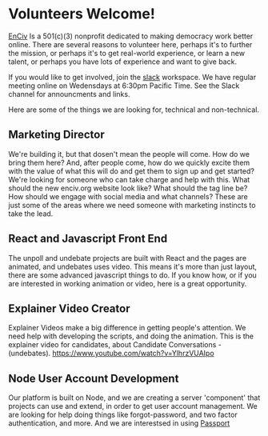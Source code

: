 # Volunteers Welcome!
[EnCiv](http://enciv.org) Is a 501(c)(3) nonprofit dedicated to making democracy work better online. There are several reasons to volunteer here, perhaps it's to further the mission, or perhaps it's to get real-world experience, or learn a new talent, or perhaps you have lots of experience and want to give back.

If you would like to get involved, join the [slack](https://enciv.slack.com) workspace.  We have regular meeting online on Wedensdays at 6:30pm Pacific Time.  See the Slack channel for announcments and links.

Here are some of the things we are looking for, technical and non-technical.

## Marketing Director
We're building it, but that dosen't mean the people will come.  How do we bring them here?  And, after people come, how do we quickly excite them with the value of what this will do and get them to sign up and get started? We're looking for someone who can take charge and help with this. What should the new enciv.org website look like? What should the tag line be? How should we engage with social media and what channels? These are just some of the areas where we need someone with marketing instincts to take the lead. 

## React and Javascript Front End
The unpoll and undebate projects are built with React and the pages are animated, and undebates uses video. This means it's more than just layout, there are some advanced javascript things to do.  If you know how, or if you are interested in working animation or video, here is a great opportunity.

## Explainer Video Creator 
Explainer Videos make a big difference in getting people's attention.  We need help with developing the scripts, and doing the animation.  This is the explainer video for candidates, about Candidate Conversations - (undebates). https://www.youtube.com/watch?v=YlhrzVUAIpo

## Node User Account Development
Our platform is built on Node, and we are creating a server 'component' that projects can use and extend, in order to get user account management.  We are looking for help doing things like forgot-password, and two factor authentication, and more.  And we are interestsed in using [Passport](http://www.passportjs.org/)
